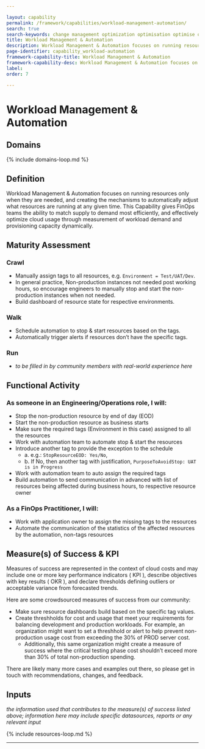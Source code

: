```yaml
---

layout: capability
permalink: /framework/capabilities/workload-management-automation/
search: true
search-keywords: change management optimization optimisation optimise optimize modernisation modernization trust AD IAM policy active directory governance reports reporting dashboards analysis audit
title: Workload Management & Automation
description: Workload Management & Automation focuses on running resources only when they are needed, and creating the mechanisms to automatically adjust what resources are running at any given time.
page-identifier: capability_workload-automation
framework-capability-title: Workload Management & Automation
framework-capability-desc: Workload Management & Automation focuses on running resources only when they are needed, and creating the mechanisms to automatically adjust what resources are running at any given time.
label:
order: 7

---
```


# Workload Management & Automation

## Domains
<!-- _x-ref to the FinOps Domain(s) to which this Capability corresponds_ -->
{% include domains-loop.md %}


## Definition

Workload Management & Automation focuses on running resources only when they are needed, and creating the mechanisms to automatically adjust what resources are running at any given time. This Capability gives FinOps teams the ability to match supply to demand most efficiently, and effectively optimize cloud usage through measurement of workload demand and provisioning capacity dynamically.

## Maturity Assessment

### Crawl
* Manually assign tags to all resources, e.g. `Environment = Test/UAT/Dev`.
* In general practice, Non-production instances not needed post working hours, so encourage engineers to manually stop and start the non-production instances when not needed.
* Build dashboard of resource state for respective environments.

### Walk
* Schedule automation to stop & start resources based on the tags.
* Automatically trigger alerts if resources don’t have the specific tags.

### Run
* *to be filled in by community members with real-world experience here*

## Functional Activity

### As someone in an Engineering/Operations role, I will:
* Stop the non-production resource by end of day (EOD)
* Start the non-production resource as business starts
* Make sure the required tags (Environment in this case) assigned to all the resources
* Work with automation team to automate stop & start the resources
* Introduce another tag to provide the exception to the schedule
    * a. e.g.: `StopResourceEOD: Yes/No`,
    * b. If No, then another tag with justification, `PurposeToAvoidStop: UAT is in Progress`
* Work with automation team to auto assign the required tags
* Build automation to send communication in advanced with list of resources being affected during business hours, to respective resource owner

### As a FinOps Practitioner, I will:
* Work with application owner to assign the missing tags to the resources
* Automate the communication of the statistics of the affected resources by the automation, non-tags resources

## Measure(s) of Success & KPI
Measures of success are represented in the context of cloud costs and may include one or more key performance indicators ( KPI ), describe objectives with key results ( OKR ), and declare thresholds defining outliers or acceptable variance from forecasted trends.

Here are some crowdsourced measures of success from our community:

* Make sure resource dashboards build based on the specific tag values.
* Create threshholds for cost and usage that meet your requirements for balancing development and production workloads. For example, an organization might want to set a threshhold or alert to help prevent non-production usage cost from exceeding the 30% of PROD server cost.
    * Additionally, this same organization might create a measure of success where the critical testing phase cost shouldn’t exceed more than 30% of total non-production spending.

There are likely many more cases and examples out there, so please get in touch with recommendations, changes, and feedback.

## Inputs
_the information used that contributes to the measure(s) of success listed above; information here may include specific datasources, reports or any relevant input_

<!-- REAL WORLD RESOURCES, PROJECTS, PLAYBOOKS, GUIDES AND STORIES -->

{% include resources-loop.md %}

---
